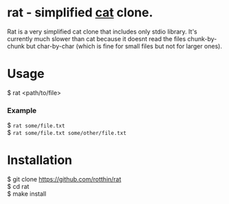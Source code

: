 # rat - simplified [cat](https://en.wikipedia.org/wiki/Cat_(Unix)) clone.
Rat is a very simplified cat clone that includes only stdio library. It's currently much slower than cat because it doesnt read the files chunk-by-chunk but char-by-char (which is fine for small files but not for larger ones).

# Usage
$ rat <path/to/file>
### Example
$ ```rat some/file.txt```  
$ ```rat some/file.txt some/other/file.txt``` 

# Installation
$ git clone https://github.com/rotthin/rat   
$ cd rat   
$ make install   
